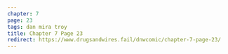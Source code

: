 ```yaml
---
chapter: 7
page: 23
tags: dan mira troy
title: Chapter 7 Page 23
redirect: https://www.drugsandwires.fail/dnwcomic/chapter-7-page-23/
---
```

